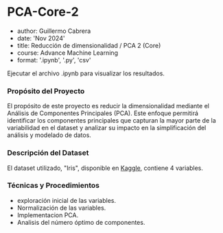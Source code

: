 # PCA-Core-2

* author: Guillermo Cabrera
* date: 'Nov 2024'
* title: Reducción de dimensionalidad / PCA 2 (Core)
* course: Advance Machine Learning
* format: '.ipynb', '.py', 'csv'

Ejecutar el archivo .ipynb para visualizar los resultados.


### Propósito del Proyecto

El propósito de este proyecto es reducir la dimensionalidad mediante el Análisis de Componentes Principales (PCA). Este enfoque permitirá identificar los componentes principales que capturan la mayor parte de la variabilidad en el dataset y analizar su impacto en la simplificación del análisis y modelado de datos.  

### Descripción del Dataset  

El dataset utilizado, "Iris", disponible en [Kaggle](https://www.kaggle.com/uciml/iris), contiene 4 variables.

### Técnicas y Procedimientos  

- exploración inicial de las variables.  
- Normalización de las variables.
- Implementacion PCA.
- Analisis del número óptimo de componentes.